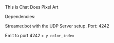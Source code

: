 This is Chat Does Pixel Art

Dependencies:

Streamer.bot with the UDP Server setup. Port: 4242


Emit to port 4242 `x y color_index`
